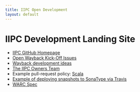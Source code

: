```yaml
---
title: IIPC Open Development
layout: default
---
```


IIPC Development Landing Site
=============================

* [IIPC GitHub Homepage](https://github.com/iipc)
* [Open Wayback Kick-Off Issues](https://docs.google.com/spreadsheet/ccc?key=0AsZzGhlaygesdE05cW9NZER3dF9nTjVxM1d2YVNrTGc#gid=0)
* [Wayback development ideas](https://docs.google.com/document/d/1bAsTD0gpouSjNZ71ggQnsmnZC9mUsaw-s7hlVTXQewc/edit#)
* [The IIPC Owners Team](https://github.com/organizations/iipc/teams/326629)
* Example pull-request policy: [Scala](http://docs.scala-lang.org/scala/pull-request-policy.html)
* [Example of deploying snapshots to SonaType via Travis](http://blog.xeiam.com/2013/05/configure-travis-ci-to-deploy-snapshots.html)
* [WARC Spec](http://bibnum.bnf.fr/warc/WARC_ISO_28500_version1_latestdraft.pdf)

